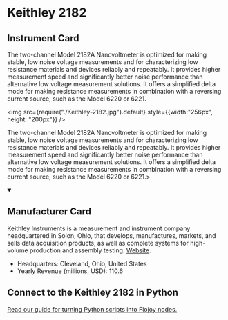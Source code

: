 
# Keithley 2182

## Instrument Card

<div className="flex">

<div>

The two-channel Model 2182A Nanovoltmeter is optimized for making stable, low noise voltage measurements and for characterizing low resistance materials and devices reliably and repeatably. It provides higher measurement speed and significantly better noise performance than alternative low voltage measurement solutions. It offers a simplified delta mode for making resistance measurements in combination with a reversing current source, such as the Model 6220 or 6221.

</div>

<img src={require("./Keithley-2182.jpg").default} style={{width:"256px", height: "200px"}} />

</div>

The two-channel Model 2182A Nanovoltmeter is optimized for making stable, low noise voltage measurements and for characterizing low resistance materials and devices reliably and repeatably. It provides higher measurement speed and significantly better noise performance than alternative low voltage measurement solutions. It offers a simplified delta mode for making resistance measurements in combination with a reversing current source, such as the Model 6220 or 6221.>

<details open>
<summary><h2>Manufacturer Card</h2></summary>

Keithley Instruments is a measurement and instrument company headquartered in Solon, Ohio, that develops, manufactures, markets, and sells data acquisition products, as well as complete systems for high-volume production and assembly testing. <a href="https://www.tek.com/en">Website</a>.

<ul>
  <li>Headquarters: Cleveland, Ohio, United States</li>
  <li>Yearly Revenue (millions, USD): 110.6</li>
</ul>
</details>

## Connect to the Keithley 2182 in Python

[Read our guide for turning Python scripts into Flojoy nodes.](https://docs.flojoy.ai/custom-nodes/creating-custom-node/)


